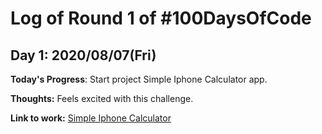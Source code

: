 # Log of Round 1 of #100DaysOfCode

## Day 1: 2020/08/07(Fri)

**Today's Progress**: Start project Simple Iphone Calculator app.

**Thoughts:** Feels excited with this challenge.

**Link to work:** [Simple Iphone Calculator](https://github.com/...)
